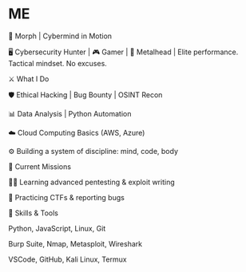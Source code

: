 # ME
🧠 Morph | Cybermind in Motion

🖥️ Cybersecurity Hunter | 🎮 Gamer | 🤘 Metalhead | Elite performance. Tactical mindset. No excuses.

⚔️ What I Do

🛡️ Ethical Hacking | Bug Bounty | OSINT Recon

📊 Data Analysis | Python Automation

☁️ Cloud Computing Basics (AWS, Azure)

⚙️ Building a system of discipline: mind, code, body

🚀 Current Missions

👨‍💻 Learning advanced pentesting & exploit writing

🔐 Practicing CTFs & reporting bugs

🧩 Skills & Tools

Python, JavaScript, Linux, Git

Burp Suite, Nmap, Metasploit, Wireshark

VSCode, GitHub, Kali Linux, Termux
